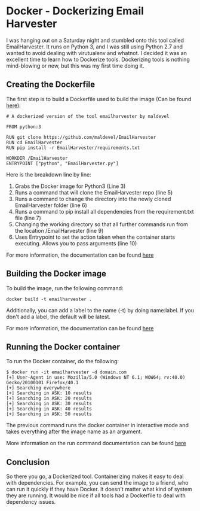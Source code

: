 # Docker - Dockerizing Email Harvester

I was hanging out on a Saturday night and stumbled onto this tool called EmailHarvester. It runs on Python 3, and I was still using Python 2.7 and wanted to avoid dealing with virutualenv and whatnot. I decided it was an excellent time to learn how to Dockerize tools. Dockerizing tools is nothing mind-blowing or new, but this was my first time doing it.

## Creating the Dockerfile

The first step is to build a Dockerfile used to build the image (Can be found [here](https://github.com/sneakerhax/Arsenal/blob/main/Containers/Emailharvester/Dockerfile)):

```
# A dockerized version of the tool emailharvester by maldevel

FROM python:3

RUN git clone https://github.com/maldevel/EmailHarvester
RUN cd EmailHarvester
RUN pip install -r EmailHarvester/requirements.txt

WORKDIR /EmailHarvester
ENTRYPOINT ["python", "EmailHarvester.py"]
```

Here is the breakdown line by line:

1. Grabs the Docker image for Python3 (Line 3)
2. Runs a command that will clone the EmailHarvester repo (line 5)
3. Runs a command to change the directory into the newly cloned EmailHarvester folder (line 6)
4. Runs a command to pip install all dependencies from the requirement.txt file (line 7)
5. Changing the working directory so that all further commands run from the location /EmailHarvester (line 9)
6. Uses Entrypoint to set the action taken when the container starts executing. Allows you to pass arguments (line 10)

For more information, the documentation can be found [here](https://docs.docker.com/engine/reference/builder/)

## Building the Docker image

To build the image, run  the following command:

```
docker build -t emailharvester .
```

Additionally, you can add a label to the name (-t) by doing name:label. If you don't add a label, the default will be latest.

For more information, the documentation can be found [here](https://docs.docker.com/engine/reference/commandline/build/)

## Running the Docker container

To run the Docker container, do the following:

```
$ docker run -it emailharvester -d domain.com
[+] User-Agent in use: Mozilla/5.0 (Windows NT 6.1; WOW64; rv:40.0) Gecko/20100101 Firefox/40.1
[+] Searching everywhere
[+] Searching in ASK: 10 results
[+] Searching in ASK: 20 results
[+] Searching in ASK: 30 results
[+] Searching in ASK: 40 results
[+] Searching in ASK: 50 results
```

The previous command runs the docker container in interactive mode and takes everything after the image name as an argument.

More information on the run command documentation can be found [here](https://docs.docker.com/engine/reference/commandline/run/)

## Conclusion

So there you go, a Dockerized tool. Containerizing makes it easy to deal with dependencies. For example, you can send the image to a friend, who can run it quickly if they have Docker. It doesn't matter what kind of system they are running. It would be nice if all tools had a Dockerfile to deal with dependency issues.
